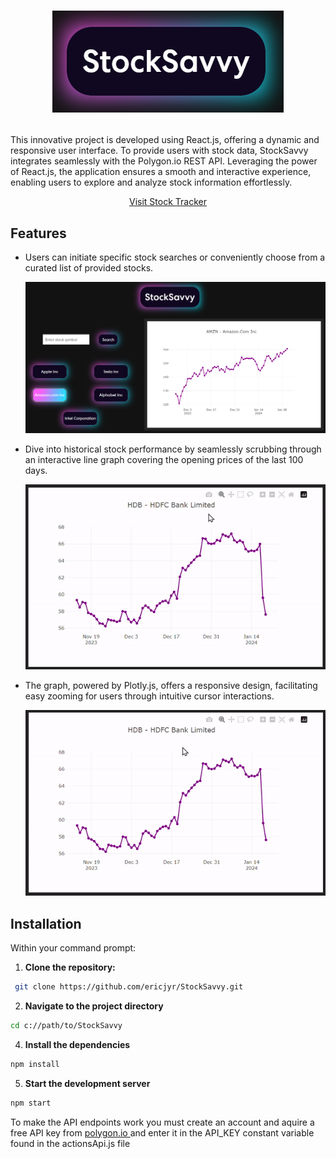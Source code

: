 # <p align="center">  ![StockSavvy logo](StockSavvy-logo.png) </p>

This innovative project is developed using React.js, offering a dynamic and responsive user interface. To provide users with stock data, StockSavvy integrates seamlessly with the Polygon.io REST API. Leveraging the power of React.js, the application ensures a smooth and interactive experience, enabling users to explore and analyze stock information effortlessly.
<p align="center">
  <a href="https://ericjyr.github.io/stock-tracker/">Visit Stock Tracker</a>
</p>

## Features

- Users can initiate specific stock searches or conveniently choose from a curated list of provided stocks.

  ![StockSavvy example](StockSavvy-img.png)


- Dive into historical stock performance by seamlessly scrubbing through an interactive line graph covering the opening prices of the last 100 days.

  ![StockSavvy example gif](StockSavvy-gif2.gif)


- The graph, powered by Plotly.js, offers a responsive design, facilitating easy zooming for users through intuitive cursor interactions.

  ![StockSavvy example gif2](StockSavvy-gif3.gif)

## Installation

Within your command prompt:

1. **Clone the repository:**

  ```bash
   git clone https://github.com/ericjyr/StockSavvy.git
  ```

2. **Navigate to the project directory**
   
  ```bash 
  cd c://path/to/StockSavvy
  ```

4. **Install the dependencies**

  ```bash
  npm install
  ```

5. **Start the development server**

  ```bash
  npm start  
  ```

To make the API endpoints work you must create an account and aquire a free API key from [ polygon.io ](https://polygon.io/) and enter it in the API_KEY constant variable found in the actionsApi.js file
